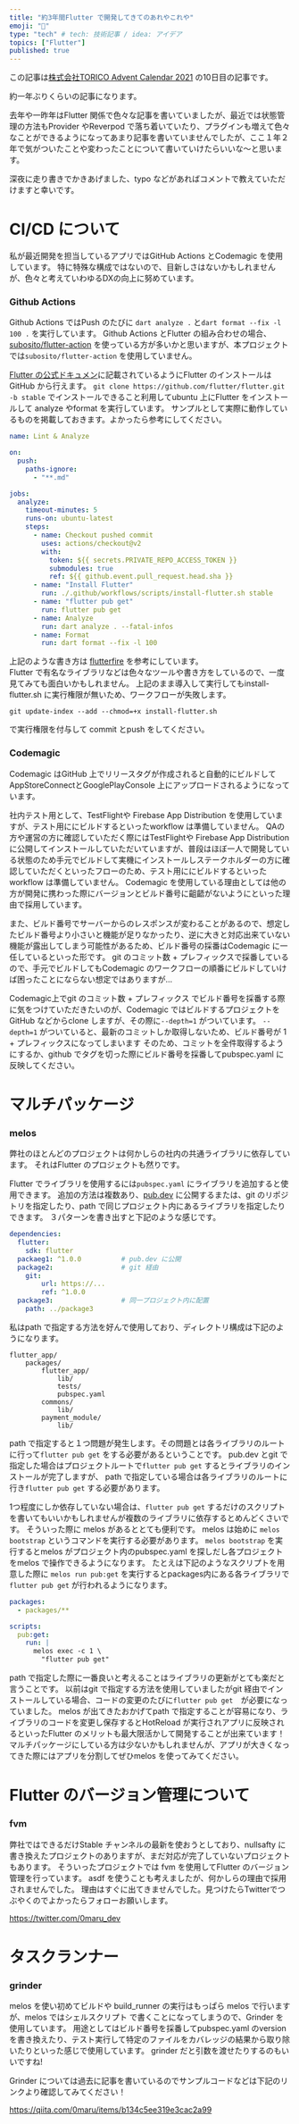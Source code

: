 ```yaml
---
title: "約3年間Flutter で開発してきてのあれやこれや"
emoji: "💬"
type: "tech" # tech: 技術記事 / idea: アイデア
topics: ["Flutter"]
published: true
---
```


この記事は[株式会社TORICO Advent Calendar 2021](https://qiita.com/advent-calendar/2021/torico) の10日目の記事です。

約一年ぶりくらいの記事になります。

去年や一昨年はFlutter 関係で色々な記事を書いていましたが、最近では状態管理の方法もProvider やReverpod で落ち着いていたり、プラグインも増えて色々なことができるようになってあまり記事を書いていませんでしたが、ここ１年２年で気がついたことや変わったことについて書いていけたらいいな〜と思います。

深夜に走り書きでかきあげました、typo などがあればコメントで教えていただけますと幸いです。

# CI/CD について

私が最近開発を担当しているアプリではGitHub Actions とCodemagic を使用しています。
特に特殊な構成ではないので、目新しさはないかもしれませんが、色々と考えていわゆるDXの向上に努めています。

### Github Actions

Github Actions ではPush のたびに `dart analyze .` と`dart format --fix -l 100 .` を実行しています。
Github Actions とFlutter の組み合わせの場合、 [subosito/flutter-action](https://github.com/subosito/flutter-action) を使っている方が多いかと思いますが、本プロジェクトでは`subosito/flutter-action` を使用していません。

[Flutter の公式ドキュメン](https://docs.flutter.dev/get-started/install/macos#downloading-straight-from-github-instead-of-using-an-archive)に記載されているようにFlutter のインストールはGitHub から行えます。
`git clone https://github.com/flutter/flutter.git -b stable` でインストールできること利用してubuntu 上にFlutter をインストールして analyze やformat を実行しています。
サンプルとして実際に動作しているものを掲載しておきます。よかったら参考にしてください。


```yaml
name: Lint & Analyze

on:
  push:
    paths-ignore:
      - "**.md"

jobs:
  analyze:
    timeout-minutes: 5
    runs-on: ubuntu-latest
    steps:
      - name: Checkout pushed commit
        uses: actions/checkout@v2
        with:
          token: ${{ secrets.PRIVATE_REPO_ACCESS_TOKEN }}
          submodules: true
          ref: ${{ github.event.pull_request.head.sha }}
      - name: "Install Flutter"
        run: ./.github/workflows/scripts/install-flutter.sh stable
      - name: "flutter pub get"
        run: flutter pub get
      - name: Analyze
        run: dart analyze . --fatal-infos
      - name: Format
        run: dart format --fix -l 100
```

上記のような書き方は [flutterfire](https://github.com/firebaseextended/flutterfire) を参考にしています。  
Flutter で有名なライブラリなどは色々なツールや書き方をしているので、一度見てみても面白いかもしれません。
上記のまま導入して実行してもinstall-flutter.sh に実行権限が無いため、ワークフローが失敗します。

```
git update-index --add --chmod=+x install-flutter.sh
```

で実行権限を付与して commit とpush をしてください。



### Codemagic

Codemagic はGitHub 上でリリースタグが作成されると自動的にビルドしてAppStoreConnectとGooglePlayConsole 上にアップロードされるようになっています。

社内テスト用として、TestFlightや Firebase App Distribution を使用していますが、テスト用ににビルドするといったworkflow は準備していません。
QAの方や運営の方に確認していただく際にはTestFlightや Firebase App Distribution に公開してインストールしていただいていますが、普段はほぼ一人で開発している状態のため手元でビルドして実機にインストールしステークホルダーの方に確認していただくといったフローのため、テスト用ににビルドするといったworkflow は準備していません。
Codemagic を使用している理由としては他の方が開発に携わった際にバージョンとビルド番号に齟齬がないようにといった理由で採用しています。

また、ビルド番号でサーバーからのレスポンスが変わることがあるので、想定したビルド番号より小さいと機能が足りなかったり、逆に大きと対応出来ていない機能が露出してしまう可能性があるため、ビルド番号の採番はCodemagic に一任しているといった形です。
git のコミット数 + プレフィックスで採番しているので、手元でビルドしてもCodemagic のワークフローの順番にビルドしていけば困ったことにならない想定ではありますが...


Codemagic上でgit のコミット数 + プレフィックス でビルド番号を採番する際に気をつけていただきたいのが、Codemagic ではビルドするプロジェクトをGitHub などからclone しますが、その際に`--depth=1` がついています。
`--depth=1` がついていると、最新のコミットしか取得しないため、ビルド番号が 1 + プレフィックスになってしまいます
そのため、コミットを全件取得するようにするか、github でタグを切った際にビルド番号を採番してpubspec.yaml に反映してください。

# マルチパッケージ

### melos

弊社のほとんどのプロジェクトは何かしらの社内の共通ライブラリに依存しています。
それはFlutter のプロジェクトも然りです。

Flutter でライブラリを使用するには`pubspec.yaml` にライブラリを追加すると使用できます。
追加の方法は複数あり、[pub.dev](https://pub.dev) に公開するまたは、git のリポジトリを指定したり、path で同じプロジェクト内にあるライブラリを指定したりできます。
３パターンを書き出すと下記のような感じです。

```yaml
dependencies:
  flutter:
    sdk: flutter
  packaeg1: ^1.0.0          # pub.dev に公開
  package2:                 # git 経由
    git:
        url: https://...
        ref: ^1.0.0
  package3:                 # 同一プロジェクト内に配置
    path: ../package3
```

私はpath で指定する方法を好んで使用しており、ディレクトリ構成は下記のようになります。

```
flutter_app/
	packages/
		flutter_app/
			lib/
			tests/
			pubspec.yaml
		commons/
			lib/
		payment_module/
			lib/
```

path で指定すると１つ問題が発生します。その問題とは各ライブラリのルートに行って`flutter pub get` をする必要があるということです。
pub.dev とgit で指定した場合はプロジェクトルートで`flutter pub get` するとライブラリのインストールが完了しますが、
path で指定している場合は各ライブラリのルートに行き`flutter pub get` する必要があります。

1つ程度にしか依存していない場合は、`flutter pub get` するだけのスクリプトを書いてもいいかもしれませんが複数のライブラリに依存するとめんどくさいです。
そういった際に melos があるととても便利です。
melos は始めに `melos bootstrap` というコマンドを実行する必要があります。
`melos bootstrap` を実行するとmelos がプロジェクト内のpubspec.yaml を探しだし各プロジェクトをmelos で操作できるようになります。
たとえは下記のようなスクリプトを用意した際に `melos run pub:get` を実行するとpackages内にある各ライブラリで`flutter pub get` が行われるようになります。

```yaml
packages:
  - packages/**

scripts:
  pub:get:
    run: |
      melos exec -c 1 \
        "flutter pub get"
```

path で指定した際に一番良いと考えることはライブラリの更新がとても楽だと言うことです。
以前はgit で指定する方法を使用していましたがgit 経由でインストールしている場合、コードの変更のたびに`flutter pub get`　が必要になっていました。
melos が出てきたおかげてpath で指定することが容易になり、ライブラリのコードを変更し保存するとHotReload が実行されアプリに反映されるといったFlutter のメリットも最大限活かして開発することが出来ています！
マルチパッケージにしている方は少ないかもしれませんが、アプリが大きくなってきた際にはアプリを分割してぜひmelos を使ってみてください。

# Flutter のバージョン管理について

### fvm

弊社ではできるだけStable チャンネルの最新を使おうとしており、nullsafty に書き換えたプロジェクトのありますが、まだ対応が完了していないプロジェクトもあります。
そういったプロジェクトでは fvm を使用してFlutter のバージョン管理を行っています。
asdf  を使うことも考えましたが、何かしらの理由で採用されませんでした。
理由はすぐに出てきませんでした。見つけたらTwitterでつぶやくのでよかったらフォローお願いします。

https://twitter.com/0maru_dev

# タスクランナー

### grinder

melos を使い初めてビルドや build_runner の実行はもっぱら melos で行いますが、melos ではシェルスクリプト で書くことになってしまうので、Grinder を使用しています。
用途としてはビルド番号を採番してpubspec.yaml のversion を書き換えたり、テスト実行して特定のファイルをカバレッジの結果から取り除いたりといった感じで使用しています。
grinder だと引数を渡せたりするのもいいですね!

Grinder については過去に記事を書いているのでサンプルコードなどは下記のリンクより確認してみてください！

https://qiita.com/0maru/items/b134c5ee319e3cac2a99
